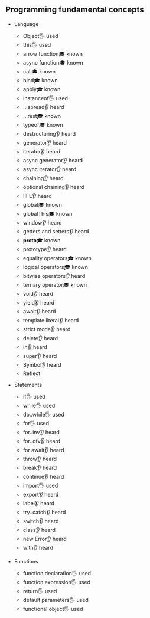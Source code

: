 ## Programming fundamental concepts
- Language
  - Object🖐️ used
  - this🖐️ used
  - arrow function🎓 known
  - async function🎓 known
  - call🎓 known
  - bind🎓 known
  - apply🎓 known
  - instanceof🖐️ used
  - ...spread👂 heard
  - ...rest🎓 known
  - typeof🎓 known
  - destructuring👂 heard
  - generator👂 heard
  - iterator👂 heard
  - async generator👂 heard
  - async iterator👂 heard
  - chaining👂 heard
  - optional chaining👂 heard
  - IIFE👂 heard
  - global🎓 known
  - globalThis🎓 known
  - window👂 heard
  - getters and setters👂 heard
  - __proto__🎓 known
  - prototype👂 heard
  - equality operators🎓 known
  - logical operators🎓 known
  - bitwise operators👂 heard
  - ternary operator🎓 known
  - void👂 heard
  - yield👂 heard
  - await👂 heard
  - template literal👂 heard
  - strict mode👂 heard
  - delete👂 heard
  - in👂 heard
  - super👂 heard
  - Symbol👂 heard
  - Reflect

- Statements
  - if🖐️ used
  - while🖐️ used
  - do..while🖐️ used
  - for🖐️ used
  - for..inv👂 heard
  - for..ofv👂 heard
  - for await👂 heard
  - throw👂 heard
  - break👂 heard
  - continue👂 heard
  - import🖐️ used
  - export👂 heard
  - label👂 heard
  - try..catch👂 heard
  - switch👂 heard
  - class👂 heard
  - new Error👂 heard
  - with👂 heard

- Functions
  - function declaration🖐️ used
  - function expression🖐️ used
  - return🖐️ used
  - default parameters🖐️ used
  - functional object🖐️ used
